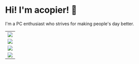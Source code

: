 # Hi! I'm acopier! 👋

I'm a PC enthusiast who strives for making people's day better.

<table>
    <tr>
        <td>
            <img src="https://github-readme-stats.vercel.app/api?username=acopier&show_icons=true&theme=gruvbox" />
        </td>
    </tr>
    <tr>
        <td>
            <img src="https://github-readme-stats.vercel.app/api/top-langs/?username=acopier&layout=compact&theme=gruvbox" />
        </td>
    </tr>
    <tr>
        <td>
            <img src="https://github-readme-streak-stats.herokuapp.com/?user=acopier&theme=gruvbox" />
        </td>
    </tr>
    <tr>
        <td>
            <img src="https://github-profile-trophy.vercel.app/?username=acopier&theme=gruvbox&no-bg=true&row=2&column=4" />
        </td>
    </tr>
</table>

<!---
acopier/acopier is a ✨ special ✨ repository because its `README.md` (this file) appears on your GitHub profile.
You can click the Preview link to take a look at your changes.
--->
